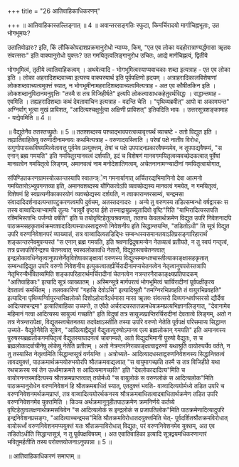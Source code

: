 +++
title = "26 आतिवाहिकाधिकरणम्"

+++
॥ आतिवाहिकास्तल्लिङ्गात् ॥ 4 ॥ अवान्तरसङ्गतिः स्फुटा, किमर्चिरादयो मार्गाचिह्नभूताः, उत भोगभूमयः?

उतातिवोढारः? इति, किं लौकिकोपदाशप्रक्रमानुरोधो न्याय्यः, किम्, "एत एव लोका यदहोरात्राण्यर्द्धमासा ॠतवः संवत्सराः" इति वाक्यानुरोधो युक्त्तः? उत गमयितृत्वलिङ्गानुरोध उचितः, आद्ये मार्गचिह्नत्वं, द्वितीये

भोगभूमित्वं, तृतीये त्वातिवाहिकत्वम् । अथवेत्यादि - भोगभूमित्वस्याप्यवाचकाः शब्दा इत्यत्राह - एत एव लोका इति । लोका अहरादिशब्दवाच्या इत्यस्य वाक्यस्यार्थ इति पूर्वपक्षिणो हृदयम् । अत्राहरादिकालविशेषाणां लोकशब्दवाच्यत्वमुक्त्तं स्यात्, न भोगभूमीनामहरादिशब्दवाच्यत्वमित्यत्राह - अत एव कौषीतकिन इति । लोकशब्दानुविदानमनुवृत्तिः "तस्मै स तत्र विजिहीर्षते" इत्यपि लोकत्वासाधकहेतुरर्थसिद्धः । राद्धान्तमाह - एवमिति । तह्यहरादिशब्दाः कथं देवतावाचिन इत्यत्राह - वदन्ति चेति । "पृथिव्यब्रवीत्" आपो वा अकामयन्त" अग्निर्वाग् भूत्वा मुखं प्राविशत्, "आदित्यश्चक्षुर्भूत्वा अक्षिणी प्राविशत्" इतिवदिति भावः । उत्तरसूत्रशङ्कामाह - यद्येवमिति ॥ 4 ॥

॥ वैद्युतेनैव ततस्तच्छ्रुतेः ॥ 5 ॥ ततश्शब्दस्य पश्चाद्भावपरत्वव्यावृत्त्यर्थं व्याचष्टे - ततो विद्युत इति । तह्यातिवाहिकेषु वरुणादीनामन्वयः कथमित्यत्राह - वरुणादयस्त्विति । परेषां पक्षे नातीव विरोधः, सगुणोपासकविषयमित्येतावत्तु पूर्वमेव प्रत्युक्त्तम्, तेषां च पक्षे उपपादनप्रकारवैषम्यमेव, न तूपपाद्यवैषम्यं, "स एनान् ब्रह्म गमयति" इति गमयितुरमानवत्वं दर्शयति, इदं च विशेषणं मानवगमयितृत्वव्यवच्छेदकत्वात् पूर्वेषां मानवत्वेन गमयितृत्वे लिङ्गम्, अमानवत्वं नाम मनोदेशातिगत्वम्, अचेतनानामग्न्यादीनां गमयितृत्वायोगात्,

संपिण्डितकरणग्रामस्योत्कान्तस्यापि स्वातन्त्र्ेण गमनार्यागात् अर्चितरद्यभिमानिनो देवा आत्मनो गमयितारोऽभ्युपगन्तव्या इति, अमानवशब्दस्य यौगिकत्वेऽपि व्यवच्छेद्यस्य मानवत्वं गमयेत्, न गमयितृत्वं, विशेषणं हि स्वप्रत्यनीकाकारयोगं व्यवच्छेद्यस्य दर्शयति, न त्वाकारान्तरसाम्यं, चन्द्रमसा संवादादिदर्शनादत्यन्तापटुकरणत्वमपि दुर्वचम्, अतस्तदनादरः । अन्ये तु वरुणस्य तडित्सम्बन्धो वर्षद्वारकः स तस्य वाय्वादित्याभ्यामपि तुल्यः "वायुर्वै वृष्टया ईशे तस्माद्वायुप्रच्युतादिवो वृष्टि"रिति "याभिरादित्यस्तपति रश्मिभिस्ताभिः पर्जन्यो वर्षति" इति च तयोवृष्टिहेतुत्वश्रवणात्, ततश्च केवलार्थक्रमेण विद्युत उपरि निवेशनादपि पाठक्रमसहकृतार्थक्रमवशादादित्यस्याधस्ताद्वरुणो निवेशनीय इति सिद्धान्तयन्ति, "तडितोऽधी" ति सूत्रं विद्युत उपरि वरुणनिवेशनपरं व्याख्यातं, तत्र वाय्वादित्यतडिद्भिः सम्बन्धस्यसमानतयाऽतिप्रसङ्गारिहारार्थं शङ्कान्तरमेवमुपन्यस्तं "स एनान् ब्रह्म गमयति, इति श्रवणाद्विदुषामन्येन नेतव्यत्वं प्रतीयते, न तु स्वयं गन्तृत्वं, तत्र प्रजापतिरिन्द्रश्च चेतनत्वात् स्वस्वलोकावधि नेतारौ, विद्युतस्त्वचेतनत्वात् इन्द्रलोकावधिनेतृत्वानुपपत्तेर्नेतृविशेषाकाङ्क्षायां वरुणस्य विद्युत्सम्बन्धश्चास्तीत्याकाङ्क्षासहकृतात् सम्बन्धाद्विद्युत उपरि वरुणो निवेशनीय इत्युकत्वातर्ह्यर्चिरादीनामप्यचेतनत्वेन नेतृत्वानुपपत्तेस्तत्रापि नेतृभिरन्यैर्भवितव्यमिति शङ्कापरिहारार्थमर्चिरादीनां चेतनत्वेन नत्रन्तरनैराकाङ्क्ष्यप्रतिपादकम् "आतिवाहिकाः" इत्यादि सूत्रं व्याख्यातम् । अस्मिन्सूत्रे मार्गपरत्वं भोगभूमित्वं चार्चिरादीनां पूर्वपक्षीकृत्य देवतात्वं समर्थितम् । तलवकारिणां "गहासि देवोऽसि" इत्यादिश्रुतौ "तमग्निरभिप्रवहति तं वायुरभिप्रवहति" इत्यादिना पृथिव्यर्ग्विायुरन्तरिक्षलोको दिशोऽहोरात्रैऽर्धमासा मासा ॠतवः संवत्सरो दिव्यगन्धर्वाष्सरसो द्यौर्देवा आदित्यश्चन्द्रमा" इत्यातिवाहिका उच्यन्ते, त एवैते अर्चरादयस्तत्तन्नामधेयक्रमप्रत्यभिज्ञानलिङ्गात्, "देवानामेव महिमानं गत्वा आदित्यस्य सायुज्यं गच्छति" इति विदुषां तत्र सायुज्यप्राप्तिरर्चिरादीनां देवतात्वे लिङ्गम्, अतो न तत्र नेत्रन्तरापेक्षा, विद्युतस्त्वचेतनतया तदपेक्षाऽस्तीति तस्या उपरि वरुणो नेतेति पूर्वपक्षं परिसमाप्य सिद्धान्त उच्यते- वैद्युतेनैवेति सूत्रेण, "आदित्याद्वैद्युतं वैद्युतात्पुरुषोऽमानव एत्य ब्रह्मलोकान् गमयति" इति अमानवस्य पुरुषस्यब्रह्मलोकगमयितृत्वं वैद्युतस्यापादनत्वं चावगम्यते, अतो विद्युदभिमानी पुरुषो वैद्युतः, स च ब्रह्मलोकादर्वाचीनेषु लोकेषु नेतेति प्रतीतम् । अतो नेत्रन्तरनिराकाङ्क्षत्वाद्वरुणो यथाश्रुति वायोरुपर्येव वर्तते, न तु तस्यास्ति नेतृत्वमिति सिद्धान्तसूत्रं वर्णयन्ति । अत्रोच्यते- आदित्यादधस्ताद्वरुणनिवेशनस्य सिद्धान्तितत्वं तावदयुक्त्तं, पाठक्रमार्थक्रमयोरुभयोरपि श्रौतक्रमवाद्यत्वात् "स वायुमागच्छति तस्मै स तत्र विजिहीते यथा रथचक्रस्य स्वं तेन ऊर्ध्वमाक्रमते स आदित्यमागच्छति" इति "देवलोकादादित्य"मिति च वायोरनन्तरमादित्यस्य श्रौतक्रमप्राप्तत्वात् तयोर्मध्ये "स वायुलोकं स वरुणलोकं स आदित्यलोक"मिति पाठक्रमानुरोधेन वरुणनिवेशनं हि श्रौतक्रमबाधितं स्यात्, एतदुक्त्तं भवति- वाय्वादित्ययोर्मध्ये तडित उपरि च वरुणनिवेशनमर्थक्रमप्राप्तं, तत्र वाय्वादित्ययोरर्थकनस्य श्रौत्रक्रमबाधितत्वादबाधितार्थक्रमेण तडित उपरि वरुणनिवेशनमेव युक्त्तमिति । किञ्च अर्थक्रमानुगृहीतपाठक्रमेण क्रमनिर्णये कर्तव्ये वृष्टिहेतुत्वलक्षणार्थक्रमसचिवेन "स आदित्यलोकं स इन्द्रलोकं स प्रजापतिलोक"मिति पाठक्रमेणादित्यादुपरि इन्द्रनिवेशनप्रसङ्गः, "आदित्याच्चन्द्रमस"मिति श्रौतक्रमविरोधातदयुक्त्तमिति चेत्- पूर्वदर्शितश्रौतक्रमविरोधात् वायोरूर्ध्वं वरुणनिवेशनमप्ययुक्त्तं यतः श्रौतक्रमाविरोधात् विद्युतः, परं वरुणनिवेशनमेव युक्त्तम्, अत एव तडितोऽधीति सिद्धान्तसूत्रं, न तु पूर्वपक्षविषयम् । अत एवातिवाहिका इत्यादि सूत्रद्वयमधिकरणान्तरं भवितुमर्हतीति तस्य परोक्त्तयोजनाऽनुपपन्ना ॥ 5 ॥

॥ आतिवाहिकाधिकरणं समाप्तम् ॥

